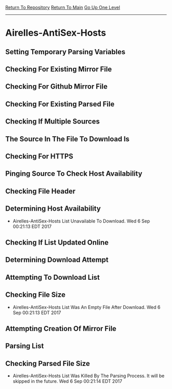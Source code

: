[Return To Repository](https://github.com/deathbybandaid/piholeparser/)
[Return To Main](https://github.com/deathbybandaid/piholeparser/blob/master/RecentRunLogs/Mainlog.md)
[Go Up One Level](https://github.com/deathbybandaid/piholeparser/blob/master/RecentRunLogs/TopLevelScripts/30-Processing-Blacklists.md)
____________________________________
# Airelles-AntiSex-Hosts
## Setting Temporary Parsing Variables
## Checking For Existing Mirror File
## Checking For Github Mirror File
## Checking For Existing Parsed File
## Checking If Multiple Sources
## The Source In The File To Download Is
## Checking For HTTPS
## Pinging Source To Check Host Availability
## Checking File Header
## Determining Host Availability
* Airelles-AntiSex-Hosts List Unavailable To Download. Wed 6 Sep 00:21:13 EDT 2017
## Checking If List Updated Online
## Determining Download Attempt
## Attempting To Download List
## Checking File Size
* Airelles-AntiSex-Hosts List Was An Empty File After Download. Wed 6 Sep 00:21:13 EDT 2017
## Attempting Creation Of Mirror File
## Parsing List
## Checking Parsed File Size
* Airelles-AntiSex-Hosts List Was Killed By The Parsing Process. It will be skipped in the future. Wed 6 Sep 00:21:14 EDT 2017
